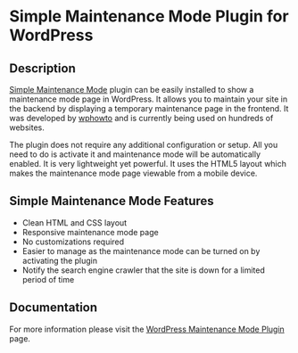 # Simple Maintenance Mode Plugin for WordPress

## Description

[Simple Maintenance Mode](https://wphowto.net/simple-maintenance-plugin-wordpress-595) plugin can be easily installed to show a maintenance mode page in WordPress. It allows you to maintain your site in the backend by displaying a temporary maintenance page in the frontend. It was developed by [wphowto](https://wphowto.net/) and is currently being used on hundreds of websites.

The plugin does not require any additional configuration or setup. All you need to do is activate it and maintenance mode will be automatically enabled. It is very lightweight yet powerful. It uses the HTML5 layout which makes the maintenance mode page viewable from a mobile device.

## Simple Maintenance Mode Features

* Clean HTML and CSS layout
* Responsive maintenance mode page
* No customizations required
* Easier to manage as the maintenance mode can be turned on by activating the plugin
* Notify the search engine crawler that the site is down for a limited period of time

## Documentation

For more information please visit the [WordPress Maintenance Mode Plugin](https://wphowto.net/simple-maintenance-plugin-wordpress-595) page.
